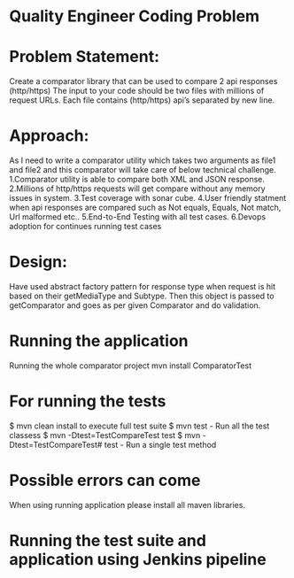# Quality Engineer Coding Problem

# Problem Statement:
Create a comparator library that can be used to compare 2 api responses (http/https) The input to your code should be two files with millions of request URLs.
Each file contains (http/https) api’s separated by new line.

# Approach:
  As I need to write a comparator utility which takes two arguments as file1 and file2 and this comparator will take care of below  technical challenge.
      1.Comparator utility is able to compare both XML and JSON response.
      2.Millions of http/https requests will get compare without any memory issues in system.
      3.Test coverage with sonar cube.
      4.User friendly statment when api responses are compared such as Not equals, Equals, Not match, Url malformed etc..
      5.End-to-End Testing with all test cases.
      6.Devops adoption for continues running test cases


# Design:
Have used abstract factory pattern for response type when request is hit based on their getMediaType and Subtype. Then this object is passed to getComparator and goes as per given Comparator and do validation.

# Running the application
  Running the whole comparator project  mvn install  ComparatorTest

# For running the tests
  $ mvn clean install to execute full test suite
  $  mvn test  - Run all the test classess
  $  mvn -Dtest=TestCompareTest  test
  $  mvn -Dtest=TestCompareTest#<any testcase name> test    - Run a single test method
 
# Possible errors can come

  When using running application please install all maven libraries.
  

# Running the test suite and application using Jenkins pipeline 

